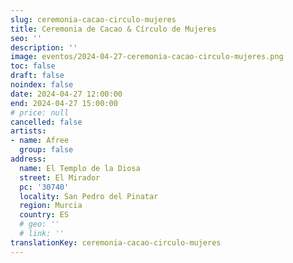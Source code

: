 ```yaml
---
slug: ceremonia-cacao-circulo-mujeres
title: Ceremonia de Cacao & Círculo de Mujeres
seo: ''
description: ''
image: eventos/2024-04-27-ceremonia-cacao-circulo-mujeres.png
toc: false
draft: false
noindex: false
date: 2024-04-27 12:00:00
end: 2024-04-27 15:00:00
# price: null
cancelled: false
artists:
- name: Afree
  group: false
address:
  name: El Templo de la Diosa
  street: El Mirador
  pc: '30740'
  locality: San Pedro del Pinatar
  region: Murcia
  country: ES
  # geo: ''
  # link: ''
translationKey: ceremonia-cacao-circulo-mujeres
---
```


